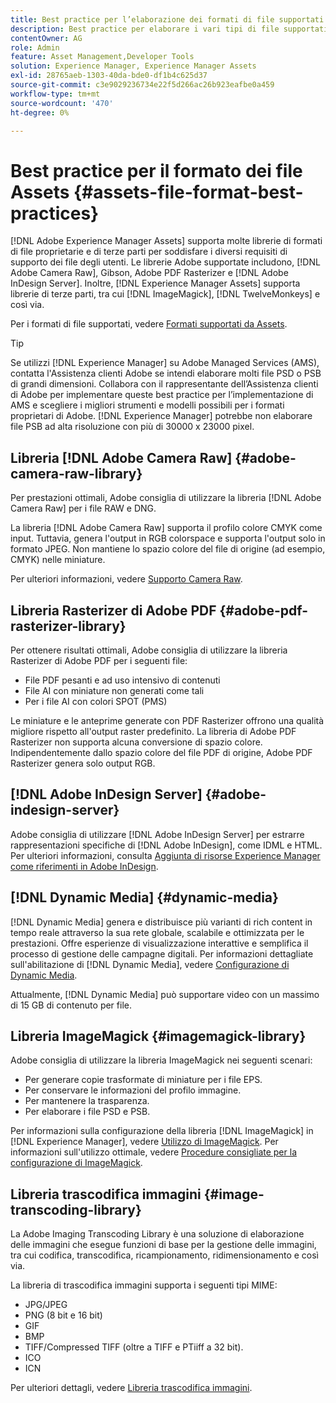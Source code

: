 ```yaml
---
title: Best practice per l’elaborazione dei formati di file supportati
description: Best practice per elaborare i vari tipi di file supportati utilizzando  [!DNL Experience Manager Assets].
contentOwner: AG
role: Admin
feature: Asset Management,Developer Tools
solution: Experience Manager, Experience Manager Assets
exl-id: 28765aeb-1303-40da-bde0-df1b4c625d37
source-git-commit: c3e9029236734e22f5d266ac26b923eafbe0a459
workflow-type: tm+mt
source-wordcount: '470'
ht-degree: 0%

---
```


# Best practice per il formato dei file Assets {#assets-file-format-best-practices}

[!DNL Adobe Experience Manager Assets] supporta molte librerie di formati di file proprietarie e di terze parti per soddisfare i diversi requisiti di supporto dei file degli utenti. Le librerie Adobe supportate includono, [!DNL Adobe Camera Raw], Gibson, Adobe PDF Rasterizer e [!DNL Adobe InDesign Server]. Inoltre, [!DNL Experience Manager Assets] supporta librerie di terze parti, tra cui [!DNL ImageMagick], [!DNL TwelveMonkeys] e così via.

Per i formati di file supportati, vedere [Formati supportati da Assets](/help/assets/assets-formats.md).

>[!TIP]
>
>Se utilizzi [!DNL Experience Manager] su Adobe Managed Services (AMS), contatta l&#39;Assistenza clienti Adobe se intendi elaborare molti file PSD o PSB di grandi dimensioni. Collabora con il rappresentante dell’Assistenza clienti di Adobe per implementare queste best practice per l’implementazione di AMS e scegliere i migliori strumenti e modelli possibili per i formati proprietari di Adobe. [!DNL Experience Manager] potrebbe non elaborare file PSB ad alta risoluzione con più di 30000 x 23000 pixel.

## Libreria [!DNL Adobe Camera Raw] {#adobe-camera-raw-library}

Per prestazioni ottimali, Adobe consiglia di utilizzare la libreria [!DNL Adobe Camera Raw] per i file RAW e DNG.

La libreria [!DNL Adobe Camera Raw] supporta il profilo colore CMYK come input. Tuttavia, genera l&#39;output in RGB colorspace e supporta l&#39;output solo in formato JPEG. Non mantiene lo spazio colore del file di origine (ad esempio, CMYK) nelle miniature.

Per ulteriori informazioni, vedere [Supporto Camera Raw](/help/assets/camera-raw.md).

## Libreria Rasterizer di Adobe PDF {#adobe-pdf-rasterizer-library}

Per ottenere risultati ottimali, Adobe consiglia di utilizzare la libreria Rasterizer di Adobe PDF per i seguenti file:

* File PDF pesanti e ad uso intensivo di contenuti
* File AI con miniature non generati come tali
* Per i file AI con colori SPOT (PMS)

Le miniature e le anteprime generate con PDF Rasterizer offrono una qualità migliore rispetto all&#39;output raster predefinito. La libreria di Adobe PDF Rasterizer non supporta alcuna conversione di spazio colore. Indipendentemente dallo spazio colore del file PDF di origine, Adobe PDF Rasterizer genera solo output RGB.

## [!DNL Adobe InDesign Server] {#adobe-indesign-server}

Adobe consiglia di utilizzare [!DNL Adobe InDesign Server] per estrarre rappresentazioni specifiche di [!DNL Adobe InDesign], come IDML e HTML. Per ulteriori informazioni, consulta [Aggiunta di risorse Experience Manager come riferimenti in Adobe InDesign](/help/assets/managing-linked-subassets.md#refai).

## [!DNL Dynamic Media] {#dynamic-media}

[!DNL Dynamic Media] genera e distribuisce più varianti di rich content in tempo reale attraverso la sua rete globale, scalabile e ottimizzata per le prestazioni. Offre esperienze di visualizzazione interattive e semplifica il processo di gestione delle campagne digitali. Per informazioni dettagliate sull&#39;abilitazione di [!DNL Dynamic Media], vedere [Configurazione di Dynamic Media](/help/assets/config-dynamic.md).

Attualmente, [!DNL Dynamic Media] può supportare video con un massimo di 15 GB di contenuto per file.

## Libreria ImageMagick {#imagemagick-library}

Adobe consiglia di utilizzare la libreria ImageMagick nei seguenti scenari:

* Per generare copie trasformate di miniature per i file EPS.
* Per conservare le informazioni del profilo immagine.
* Per mantenere la trasparenza.
* Per elaborare i file PSD e PSB.

Per informazioni sulla configurazione della libreria [!DNL ImageMagick] in [!DNL Experience Manager], vedere [Utilizzo di ImageMagick](/help/assets/media-handlers.md#an-example-using-imagemagick). Per informazioni sull&#39;utilizzo ottimale, vedere [Procedure consigliate per la configurazione di ImageMagick](/help/assets/best-practices-for-imagemagick.md).

## Libreria trascodifica immagini {#image-transcoding-library}

La Adobe Imaging Transcoding Library è una soluzione di elaborazione delle immagini che esegue funzioni di base per la gestione delle immagini, tra cui codifica, transcodifica, ricampionamento, ridimensionamento e così via.

La libreria di trascodifica immagini supporta i seguenti tipi MIME:

* JPG/JPEG
* PNG (8 bit e 16 bit)
* GIF
* BMP
* TIFF/Compressed TIFF (oltre a TIFF e PTiiff a 32 bit).
* ICO
* ICN

Per ulteriori dettagli, vedere [Libreria trascodifica immagini](/help/assets/imaging-transcoding-library.md).
